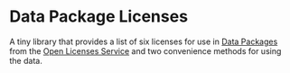 # Data Package Licenses

A tiny library that provides a list of six licenses for use in [Data Packages](http://data.okfn.org/doc/data-package) from the [Open Licenses Service](http://licenses.opendefinition.org/) and two convenience methods for using the data.
